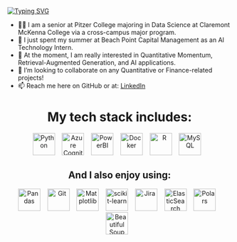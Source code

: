 [![Typing SVG](https://readme-typing-svg.herokuapp.com?font=Arial&pause=5000&color=2991CFDC&random=false&width=435&lines=Welcome+to+my+Github)](https://git.io/typing-svg)

- 🧑‍🎓 I am a senior at Pitzer College majoring in Data Science at Claremont McKenna College via a cross-campus major program.
- 🔭 I just spent my summer at Beach Point Capital Management as an AI Technology Intern.
- 🌱 At the moment, I am really interested in Quantitative Momentum, Retrieval-Augmented Generation, and AI applications.
- 👯 I’m looking to collaborate on any Quantitative or Finance-related projects!
- 📫 Reach me here on GitHub or at: [LinkedIn](https://www.linkedin.com/in/maxplush/)

<h1 align="center">My tech stack includes:</h1>

<p align="center">
    <img src="https://cdn.jsdelivr.net/gh/devicons/devicon/icons/python/python-original.svg" alt="Python" width="50" height="50">&nbsp;&nbsp;&nbsp;
    <img src="https://cdn.jsdelivr.net/gh/devicons/devicon/icons/azure/azure-original.svg" alt="Azure Cognitive Services" width="50" height="50">&nbsp;&nbsp;&nbsp;
    <img src="https://upload.wikimedia.org/wikipedia/commons/c/cf/New_Power_BI_Logo.svg" alt="PowerBI" width="50" height="50">&nbsp;&nbsp;&nbsp;
    <img src="https://cdn.jsdelivr.net/gh/devicons/devicon/icons/docker/docker-original.svg" alt="Docker" width="50" height="50">&nbsp;&nbsp;&nbsp;
    <img src="https://cdn.jsdelivr.net/gh/devicons/devicon/icons/r/r-original.svg" alt="R" width="50" height="50">&nbsp;&nbsp;&nbsp;
    <img src="https://cdn.jsdelivr.net/gh/devicons/devicon/icons/mysql/mysql-original-wordmark.svg" alt="MySQL" width="50" height="50">&nbsp;&nbsp;&nbsp;



</p>

<h2 align="center">And I also enjoy using:</h2>

<p align="center">
    <img src="https://cdn.jsdelivr.net/gh/devicons/devicon/icons/pandas/pandas-original.svg" alt="Pandas" width="50" height="50">&nbsp;&nbsp;&nbsp;
    <img src="https://cdn.jsdelivr.net/gh/devicons/devicon/icons/git/git-original.svg" alt="Git" width="50" height="50">&nbsp;&nbsp;&nbsp;
    <img src="https://cdn.jsdelivr.net/gh/devicons/devicon/icons/matplotlib/matplotlib-original.svg" alt="Matplotlib" width="50" height="50">&nbsp;&nbsp;&nbsp;
    <img src="https://cdn.jsdelivr.net/gh/devicons/devicon/icons/scikitlearn/scikitlearn-original.svg" alt="scikit-learn" width="50" height="50">&nbsp;&nbsp;&nbsp;
    <img src="https://cdn.jsdelivr.net/gh/devicons/devicon/icons/jira/jira-original.svg" alt="Jira" width="50" height="50">&nbsp;&nbsp;&nbsp;
    <img src="https://cdn.jsdelivr.net/gh/devicons/devicon/icons/elasticsearch/elasticsearch-original.svg" alt="ElasticSearch" width="50" height="50">&nbsp;&nbsp;&nbsp;
    <img src="https://raw.githubusercontent.com/pola-rs/polars/main/docs/polars_logo.svg" alt="Polars" width="50" height="50">&nbsp;&nbsp;&nbsp;
    <img src="https://cdn.jsdelivr.net/gh/devicons/devicon/icons/beautifulsoup/beautifulsoup-original.svg" alt="Beautiful Soup" width="50" height="50">&nbsp;&nbsp;&nbsp;
</p>
